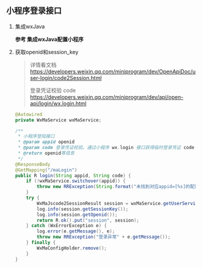 ## 小程序登录接口

1. 集成wxJava

   **参考 集成wxJava配置小程序**

2. 获取openid和session_key

   > 详情看文档 https://developers.weixin.qq.com/miniprogram/dev/OpenApiDoc/user-login/code2Session.html
   >
   > 登录凭证校验 code https://developers.weixin.qq.com/miniprogram/dev/api/open-api/login/wx.login.html

   ```java
   @Autowired
   private WxMaService wxMaService;
   
   /**
    * 小程序登陆接口
    * @param appid openid
    * @param code 登录凭证校验。通过小程序 wx.login 接口获得临时登录凭证 code 
    * @return openid等信息
    */
   @ResponseBody
   @GetMapping("/maLogin")
   public R login(String appid, String code) {
       if (!wxMaService.switchover(appid)) {
           throw new RRException(String.format("未找到对应appid=[%s]的配置，请核实！", appid));
       }
       try {
           WxMaJscode2SessionResult session = wxMaService.getUserService().getSessionInfo(code);
           log.info(session.getSessionKey());
           log.info(session.getOpenid());
           return R.ok().put("session", session);
       } catch (WxErrorException e) {
           log.error(e.getMessage(), e);
           throw new RRException("登录异常" + e.getMessage());
       } finally {
           WxMaConfigHolder.remove();
       }
   }
   ```

   

